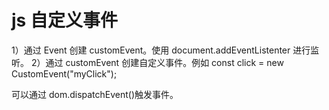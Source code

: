 # js 自定义事件

1）通过 Event 创建 customEvent。使用 document.addEventListenter 进行监听。
2）通过 customEvent 创建自定义事件。例如 const click = new CustomEvent("myClick");

可以通过 dom.dispatchEvent()触发事件。
